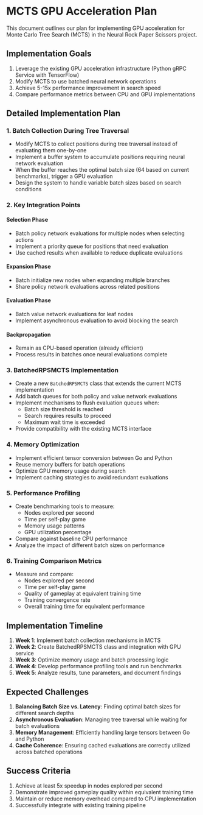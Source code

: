 # MCTS GPU Acceleration Plan

This document outlines our plan for implementing GPU acceleration for Monte Carlo Tree Search (MCTS) in the Neural Rock Paper Scissors project.

## Implementation Goals

1. Leverage the existing GPU acceleration infrastructure (Python gRPC Service with TensorFlow)
2. Modify MCTS to use batched neural network operations
3. Achieve 5-15x performance improvement in search speed
4. Compare performance metrics between CPU and GPU implementations

## Detailed Implementation Plan

### 1. Batch Collection During Tree Traversal

- Modify MCTS to collect positions during tree traversal instead of evaluating them one-by-one
- Implement a buffer system to accumulate positions requiring neural network evaluation
- When the buffer reaches the optimal batch size (64 based on current benchmarks), trigger a GPU evaluation
- Design the system to handle variable batch sizes based on search conditions

### 2. Key Integration Points

#### Selection Phase
- Batch policy network evaluations for multiple nodes when selecting actions
- Implement a priority queue for positions that need evaluation
- Use cached results when available to reduce duplicate evaluations

#### Expansion Phase
- Batch initialize new nodes when expanding multiple branches
- Share policy network evaluations across related positions

#### Evaluation Phase
- Batch value network evaluations for leaf nodes
- Implement asynchronous evaluation to avoid blocking the search

#### Backpropagation
- Remain as CPU-based operation (already efficient)
- Process results in batches once neural evaluations complete

### 3. BatchedRPSMCTS Implementation

- Create a new `BatchedRPSMCTS` class that extends the current MCTS implementation
- Add batch queues for both policy and value network evaluations
- Implement mechanisms to flush evaluation queues when:
  - Batch size threshold is reached
  - Search requires results to proceed
  - Maximum wait time is exceeded
- Provide compatibility with the existing MCTS interface

### 4. Memory Optimization

- Implement efficient tensor conversion between Go and Python
- Reuse memory buffers for batch operations
- Optimize GPU memory usage during search
- Implement caching strategies to avoid redundant evaluations

### 5. Performance Profiling

- Create benchmarking tools to measure:
  - Nodes explored per second
  - Time per self-play game
  - Memory usage patterns
  - GPU utilization percentage
- Compare against baseline CPU performance
- Analyze the impact of different batch sizes on performance

### 6. Training Comparison Metrics

- Measure and compare:
  - Nodes explored per second
  - Time per self-play game
  - Quality of gameplay at equivalent training time
  - Training convergence rate
  - Overall training time for equivalent performance

## Implementation Timeline

1. **Week 1**: Implement batch collection mechanisms in MCTS
2. **Week 2**: Create BatchedRPSMCTS class and integration with GPU service
3. **Week 3**: Optimize memory usage and batch processing logic
4. **Week 4**: Develop performance profiling tools and run benchmarks
5. **Week 5**: Analyze results, tune parameters, and document findings

## Expected Challenges

1. **Balancing Batch Size vs. Latency**: Finding optimal batch sizes for different search depths
2. **Asynchronous Evaluation**: Managing tree traversal while waiting for batch evaluations
3. **Memory Management**: Efficiently handling large tensors between Go and Python
4. **Cache Coherence**: Ensuring cached evaluations are correctly utilized across batched operations

## Success Criteria

1. Achieve at least 5x speedup in nodes explored per second
2. Demonstrate improved gameplay quality within equivalent training time
3. Maintain or reduce memory overhead compared to CPU implementation
4. Successfully integrate with existing training pipeline 
